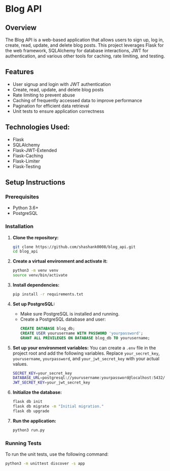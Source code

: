 # Blog API

## Overview
The Blog API is a web-based application that allows users to sign up, log in, create, read, update, and delete blog posts. This project leverages Flask for the web framework, SQLAlchemy for database interactions, JWT for authentication, and various other tools for caching, rate limiting, and testing.

## Features
- User signup and login with JWT authentication
- Create, read, update, and delete blog posts
- Rate limiting to prevent abuse
- Caching of frequently accessed data to improve performance
- Pagination for efficient data retrieval
- Unit tests to ensure application correctness

## Technologies Used:
- Flask
- SQLAlchemy
- Flask-JWT-Extended
- Flask-Caching
- Flask-Limiter
- Flask-Testing

## Setup Instructions

### Prerequisites
- Python 3.6+
- PostgreSQL

### Installation
1. **Clone the repository:**
    ```bash
    git clone https://github.com/shashank0008/blog_api.git
    cd blog_api
    ```

2. **Create a virtual environment and activate it:**
    ```bash
    python3 -m venv venv
    source venv/bin/activate
    ```

3. **Install dependencies:**
    ```sh
    pip install -r requirements.txt
    ```

4. **Set up PostgreSQL:**
    - Make sure PostgreSQL is installed and running.
    - Create a PostgreSQL database and user:
      ```sql
      CREATE DATABASE blog_db;
      CREATE USER yourusername WITH PASSWORD 'yourpassword';
      GRANT ALL PRIVILEGES ON DATABASE blog_db TO yourusername;
      ```

5. **Set up your environment variables:**
    You can create a `.env` file in the project root and add the following variables. Replace `your_secret_key`, `yourusername`, `yourpassword`, and `your_jwt_secret_key` with your actual values.
    ```bash
    SECRET_KEY=your_secret_key
    DATABASE_URL=postgresql://yourusername:yourpassword@localhost:5432/blog_db
    JWT_SECRET_KEY=your_jwt_secret_key
    ```

6. **Initialize the database:**
    ```bash
    flask db init
    flask db migrate -m "Initial migration."
    flask db upgrade
    ```

7. **Run the application:**
    ```bash
    python3 run.py
    ```

### Running Tests
To run the unit tests, use the following command:
```bash
python3 -m unittest discover -s app
